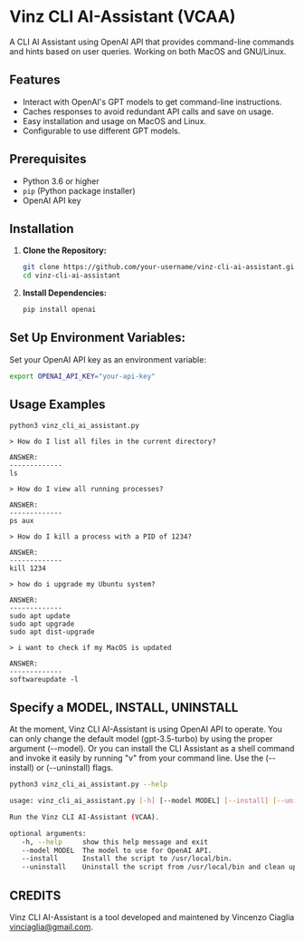 # Vinz CLI AI-Assistant (VCAA)

A CLI AI Assistant using OpenAI API that provides command-line commands and hints based on user queries. Working on both MacOS and GNU/Linux.

## Features

- Interact with OpenAI's GPT models to get command-line instructions.
- Caches responses to avoid redundant API calls and save on usage.
- Easy installation and usage on MacOS and Linux.
- Configurable to use different GPT models.

## Prerequisites

- Python 3.6 or higher
- `pip` (Python package installer)
- OpenAI API key

## Installation

1. **Clone the Repository:**

   ```sh
   git clone https://github.com/your-username/vinz-cli-ai-assistant.git
   cd vinz-cli-ai-assistant
   ```

2. **Install Dependencies:**

   ```sh
   pip install openai
   ```

## Set Up Environment Variables:

Set your OpenAI API key as an environment variable:

   ```sh
   export OPENAI_API_KEY="your-api-key"
   ```


## Usage Examples

   ```sh
   python3 vinz_cli_ai_assistant.py
   ```

   ```
   > How do I list all files in the current directory?

   ANSWER:
   -------------
   ls
   ```

   ```
   > How do I view all running processes?

   ANSWER:
   -------------
   ps aux
   ```

   ```
   > How do I kill a process with a PID of 1234?

   ANSWER:
   -------------
   kill 1234
   ```

   ```
   > how do i upgrade my Ubuntu system?

   ANSWER:
   -------------
   sudo apt update
   sudo apt upgrade
   sudo apt dist-upgrade
   ```

   ```
   > i want to check if my MacOS is updated

   ANSWER:
   -------------
   softwareupdate -l
   ```

## Specify a MODEL, INSTALL, UNINSTALL

At the moment, Vinz CLI AI-Assistant is using OpenAI API to operate. You can only change the default model (gpt-3.5-turbo) by using the proper argument (--model). Or you can install the CLI Assistant as a shell command and invoke it easily by running "v" from your command line. Use the (--install) or (--uninstall) flags.

   ```sh
   python3 vinz_cli_ai_assistant.py --help

   usage: vinz_cli_ai_assistant.py [-h] [--model MODEL] [--install] [--uninstall]

   Run the Vinz CLI AI-Assistant (VCAA).

   optional arguments:
      -h, --help     show this help message and exit
      --model MODEL  The model to use for OpenAI API.
      --install      Install the script to /usr/local/bin.
      --uninstall    Uninstall the script from /usr/local/bin and clean up related files.

   ```

## CREDITS

Vinz CLI AI-Assistant is a tool developed and maintened by Vincenzo Ciaglia <vinciaglia@gmail.com>.